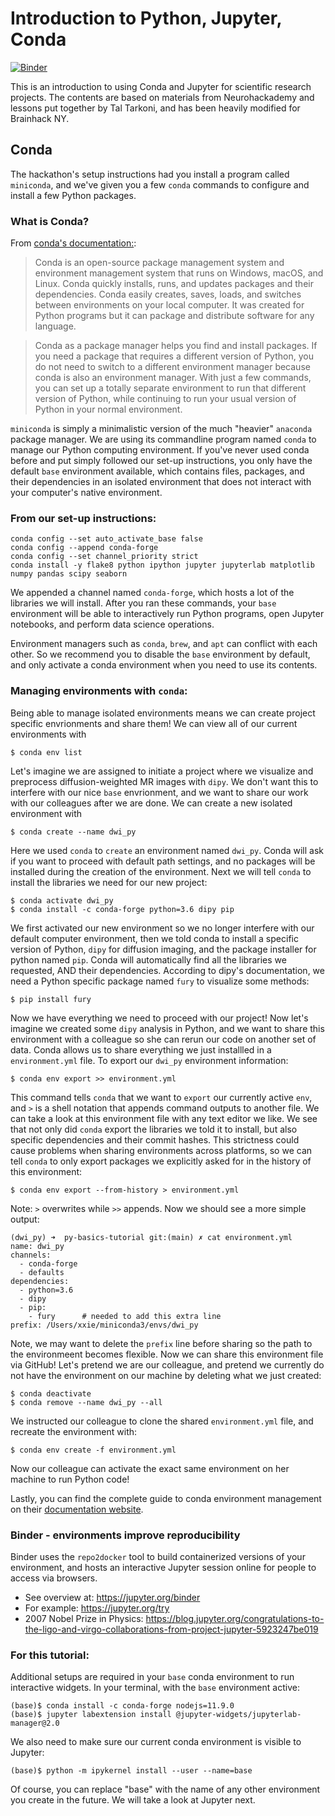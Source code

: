 # Introduction to Python, Jupyter, Conda
[![Binder](https://mybinder.org/badge_logo.svg)](https://mybinder.org/v2/gh/Brainhack-NY/py-basics-tutorial/HEAD)

This is an introduction to using Conda and Jupyter for scientific research projects. The contents are based on materials from Neurohackademy and lessons put together by Tal Tarkoni, and has been heavily modified for Brainhack NY.

## Conda
The hackathon's setup instructions had you install a program called `miniconda`, and we've given you a few `conda` commands to configure and install a few Python packages. 

### What is Conda?
From [conda's documentation:](https://docs.conda.io/projects/conda/en/latest/index.html):
>Conda is an open-source package management system and environment management system that runs on Windows, macOS, and Linux. Conda quickly installs, runs, and updates packages and their dependencies. Conda easily creates, saves, loads, and switches between environments on your local computer. It was created for Python programs but it can package and distribute software for any language.

>Conda as a package manager helps you find and install packages. If you need a package that requires a different version of Python, you do not need to switch to a different environment manager because conda is also an environment manager. With just a few commands, you can set up a totally separate environment to run that different version of Python, while continuing to run your usual version of Python in your normal environment.

`miniconda` is simply a minimalistic version of the much "heavier" `anaconda` package manager. We are using its commandline program named `conda` to manage our Python computing environment. If you've never used conda before and put simply followed our set-up instructions, you only have the default `base` environment available, which contains files, packages, and their dependencies in an isolated environment that does not interact with your computer's native environment.

### From our set-up instructions:
```
conda config --set auto_activate_base false
conda config --append conda-forge
conda config --set channel_priority strict
conda install -y flake8 python ipython jupyter jupyterlab matplotlib numpy pandas scipy seaborn
```
We appended a channel named `conda-forge`, which hosts a lot of the libraries we will install. After you ran these commands, your `base` environment will be able to interactively run Python programs, open Jupyter notebooks, and perform data science operations.

Environment managers such as `conda`, `brew`, and `apt` can conflict with each other. So we recommend you to disable the `base` environment by default, and only activate a conda environment when you need to use its contents. 

### Managing environments with `conda`:
Being able to manage isolated environments means we can create project specific envrionments and share them! We can view all of our current environments with 
```
$ conda env list
```
Let's imagine we are assigned to initiate a project where we visualize and preprocess diffusion-weighted MR images with `dipy`. We don't want this to interfere with our nice `base` envrionment, and we want to share our work with our colleagues after we are done. We can create a new isolated environment with
```
$ conda create --name dwi_py
```
Here we used `conda` to `create` an environment named `dwi_py`. Conda will ask if you want to proceed with default path settings, and no packages will be installed during the creation of the environment. Next we will tell `conda` to install the libraries we need for our new project:
```
$ conda activate dwi_py
$ conda install -c conda-forge python=3.6 dipy pip
```
We first activated our new environment so we no longer interfere with our default computer environment, then we told conda to install a specific version of Python, `dipy` for diffusion imaging, and the package installer for python named `pip`. Conda will automatically find all the libraries we requested, AND their dependencies. According to dipy's documentation, we need a Python specific package named `fury` to visualize some methods:
```
$ pip install fury
```
Now we have everything we need to proceed with our project! Now let's imagine we created some `dipy` analysis in Python, and we want to share this environment with a colleague so she can rerun our code on another set of data. Conda allows us to share everything we just installled in a `environment.yml` file. To export our `dwi_py` environment information:
```
$ conda env export >> environment.yml
```
This command tells `conda` that we want to `export` our currently active `env`, and `>` is a shell notation that appends command outputs to another file. We can take a look at this environment file with any text editor we like. We see that not only did `conda` export the libraries we told it to install, but also specific dependencies and their commit hashes. This strictness could cause problems when sharing environments across platforms, so we can tell `conda` to only export packages we explicitly asked for in the history of this environment:
```
$ conda env export --from-history > environment.yml
```
Note: `>` overwrites while `>>` appends. Now we should see a more simple output:
```
(dwi_py) ➜  py-basics-tutorial git:(main) ✗ cat environment.yml
name: dwi_py
channels:
  - conda-forge
  - defaults
dependencies:
  - python=3.6
  - dipy
  - pip:
    - fury      # needed to add this extra line
prefix: /Users/xxie/miniconda3/envs/dwi_py
```
Note, we may want to delete the `prefix` line before sharing so the path to the environmeent becomes flexible. Now we can share this environment file via GitHub! Let's pretend we are our colleague, and pretend we currently do not have the environment on our machine by deleting what we just created:
```
$ conda deactivate
$ conda remove --name dwi_py --all
```
We instructed our colleague to clone the shared `environment.yml` file, and recreate the environment with:
```
$ conda env create -f environment.yml
```
Now our colleague can activate the exact same environment on her machine to run Python code!

Lastly, you can find the complete guide to conda environment management on their [documentation website](https://docs.conda.io/projects/conda/en/latest/user-guide/tasks/manage-environments.html#).

### Binder - environments improve reproducibility
Binder uses the `repo2docker` tool to build containerized versions of your environment, and hosts an interactive Jupyter session online for people to access via browsers.
 - See overview at: https://jupyter.org/binder
 - For example: https://jupyter.org/try
 - 2007 Nobel Prize in Physics: https://blog.jupyter.org/congratulations-to-the-ligo-and-virgo-collaborations-from-project-jupyter-5923247be019


### For this tutorial:
Additional setups are required in your `base` conda environment to run interactive widgets. In your terminal, with the `base` environment active:

```
(base)$ conda install -c conda-forge nodejs=11.9.0
(base)$ jupyter labextension install @jupyter-widgets/jupyterlab-manager@2.0
```
We also need to make sure our current conda environment is visible to Jupyter:
```
(base)$ python -m ipykernel install --user --name=base
```
Of course, you can replace "base" with the name of any other environment you create in the future. We will take a look at Jupyter next.
